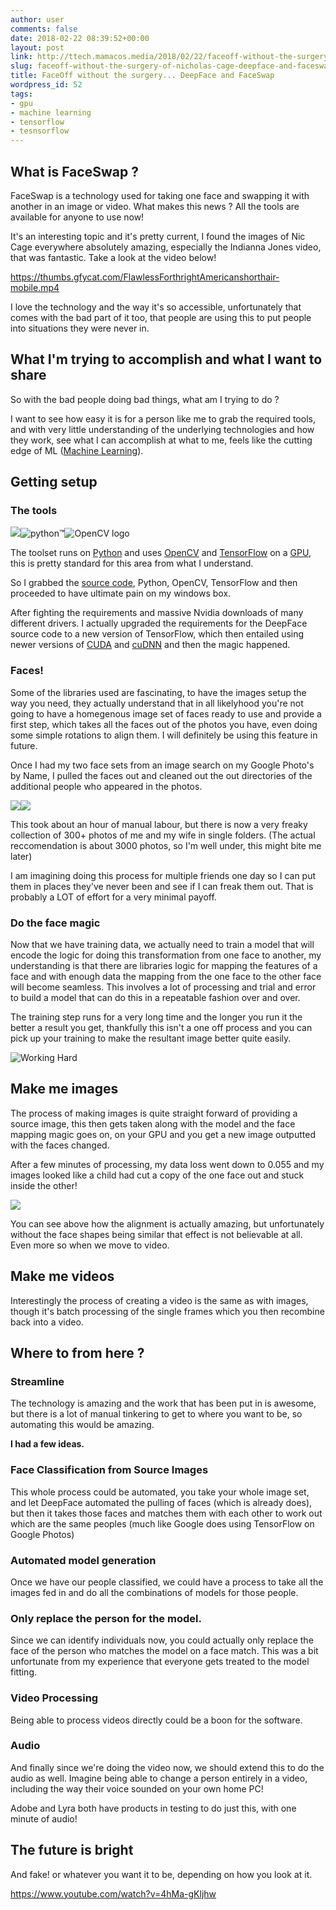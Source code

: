 ```yaml
---
author: user
comments: false
date: 2018-02-22 08:39:52+00:00
layout: post
link: http://ttech.mamacos.media/2018/02/22/faceoff-without-the-surgery-of-nicholas-cage-deepface-and-faceswap/
slug: faceoff-without-the-surgery-of-nicholas-cage-deepface-and-faceswap
title: FaceOff without the surgery... DeepFace and FaceSwap
wordpress_id: 52
tags:
- gpu
- machine learning
- tensorflow
- tesnsorflow
---
```


## What is FaceSwap ?


FaceSwap is a technology used for taking one face and swapping it with another in an image or video. What makes this news ? All the tools are available for anyone to use now!

It's an interesting topic and it's pretty current, I found the images of Nic Cage everywhere absolutely amazing, especially the Indianna Jones video, that was fantastic. Take a look at the video below!

https://thumbs.gfycat.com/FlawlessForthrightAmericanshorthair-mobile.mp4

I love the technology and the way it's so accessible, unfortunately that comes with the bad part of it too, that people are using this to put people into situations they were never in.


## What I'm trying to accomplish and what I want to share


So with the bad people doing bad things, what am I trying to do ?

I want to see how easy it is for a person like me to grab the required tools, and with very little understanding of the underlying technologies and how they work, see what I can accomplish at what to me, feels like the cutting edge of ML ([Machine Learning](https://en.wikipedia.org/wiki/Machine_learning)).


## Getting setup




### The tools


![](https://lh3.googleusercontent.com/Ns1ea98duQ9csaHN7EQjl6SbnLMxg_ou9bLhZA8KLqbeSv7gg7XXGX1rqtWXgnjiJjBQpiTZWyxIhtxjnWPKTM27-J9T0QI=s688)![python™](http://ttech.mamacos.media/wp-content/uploads/2019/08/python-logo.png)![OpenCV logo](https://opencv.org/assets/theme/logo.png)

The toolset runs on [Python](https://www.python.org/) and uses [OpenCV](https://opencv.org/) and [TensorFlow](https://www.tensorflow.org/) on a [GPU](http://www.nvidia.com/object/what-is-gpu-computing.html), this is pretty standard for this area from what I understand.

So I grabbed the [source code](https://github.com/deepfakes/faceswap), Python, OpenCV, TensorFlow and then proceeded to have ultimate pain on my windows box.

After fighting the requirements and massive Nvidia downloads of many different drivers. I actually upgraded the requirements for the DeepFace source code to a new version of TensorFlow, which then entailed using newer versions of [CUDA](https://www.geforce.com/hardware/technology/cuda) and [cuDNN](https://developer.nvidia.com/cudnn) and then the magic happened.


### Faces!


Some of the libraries used are fascinating, to have the images setup the way you need, they actually understand that in all likelyhood you're not going to have a homegenous image set of faces ready to use and provide a first step, which takes all the faces out of the photos you have, even doing some simple rotations to align them. I will definitely be using this feature in future.

Once I had my two face sets from an image search on my Google Photo's by Name, I pulled the faces out and cleaned out the out directories of the additional people who appeared in the photos.

![](http://ttech.tonym128.com/wp-content/uploads/2018/02/Blurreed-Image-Search-300x282.png)![](http://ttech.tonym128.com/wp-content/uploads/2018/02/Blurreed-Image-Search-1-300x282.png)

This took about an hour of manual labour, but there is now a very freaky collection of 300+ photos of me and my wife in single folders. (The actual reccomendation is about 3000 photos, so I'm well under, this might bite me later)

I am imagining doing this process for multiple friends one day so I can put them in places they've never been and see if I can freak them out. That is probably a LOT of effort for a very minimal payoff.


### Do the face magic


Now that we have training data, we actually need to train a model that will encode the logic for doing this transformation from one face to another, my understanding is that there are libraries logic for mapping the features of a face and with enough data the mapping from the one face to the other face will become seamless. This involves a lot of processing and trial and error to build a model that can do this in a repeatable fashion over and over.

The training step runs for a very long time and the longer you run it the better a result you get, thankfully this isn't a one off process and you can pick up your training to make the resultant image better quite easily.

![Working Hard](http://ttech.tonym128.com/wp-content/uploads/2018/02/Working-Hard-300x161.png)


## Make me images


The process of making images is quite straight forward of providing a source image, this then gets taken along with the model and the face mapping magic goes on, on your GPU and you get a new image outputted with the faces changed.

After a few minutes of processing, my data loss went down to 0.055 and my images looked like a child had cut a copy of the one face out and stuck inside the other!

![](http://ttech.tonym128.com/wp-content/uploads/2018/02/FaceSwap-300x148.png)

You can see above how the alignment is actually amazing, but unfortunately without the face shapes being similar that effect is not believable at all. Even more so when we move to video.


## Make me videos


Interestingly the process of creating a video is the same as with images, though it's batch processing of the single frames which you then recombine back into a video.


## Where to from here ?




### Streamline


The technology is amazing and the work that has been put in is awesome, but there is a lot of manual tinkering to get to where you want to be, so automating this would be amazing.

**I had a few ideas.**


### Face Classification from Source Images


This whole process could be automated, you take your whole image set, and let DeepFace automated the pulling of faces (which is already does), but then it takes those faces and matches them with each other to work out which are the same peoples (much like Google does using TensorFlow on Google Photos)


### Automated model generation


Once we have our people classified, we could have a process to take all the images fed in and do all the combinations of models for those people.


### Only replace the person for the model.


Since we can identify individuals now, you could actually only replace the face of the person who matches the model on a face match. This was a bit unfortunate from my experience that everyone gets treated to the model fitting.


### Video Processing


Being able to process videos directly could be a boon for the software.


### Audio


And finally since we're doing the video now, we should extend this to do the audio as well. Imagine being able to change a person entirely in a video, including the way their voice sounded on your own home PC!

Adobe and Lyra both have products in testing to do just this, with one minute of audio!


## The future is bright


And fake! or whatever you want it to be, depending on how you look at it.

https://www.youtube.com/watch?v=4hMa-gKljhw
